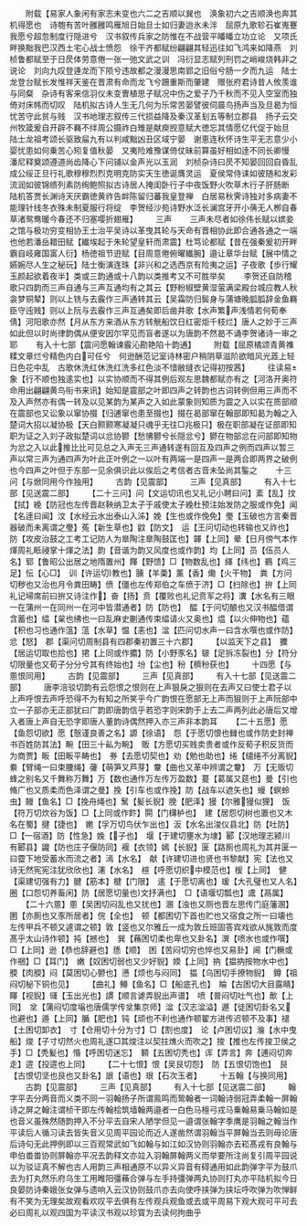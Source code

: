 <!-- { "loadSidebar": true } -->
　　附载【易家人象闲有家志未变也六二之吉顺以巽也　涣象初六之吉顺涣也奔其机得愿也　诗匏有苦叶雝雝鸣雁旭日始旦士如归妻迨氷未泮　屈原九歌轸石崔嵬蹇我愿兮超忽制度行隠进兮　汉书叙传兵家之防惟在不战营平皤皤立功立论　又项氏畔换黜我巴汉西土宅心战士愤怨　徐干齐都赋纷翩翩其轻迅往如飞鸿来如降燕　刘桢鲁都赋至于日昃体劳意倦一张一弛文武之训　冯衍显志赋列刑罚之峭峻烧韩非之说论　刘向九叹登逄龙而下陨兮违故都之漫漫思南郢之旧俗兮肠一夕而九运　陆士龙登台赋长发惟祥天鉴在晋肃有命而龙飞兮跚重斯而肇建　赠张府君诗昔人攸羡谁与同粲　杂诗有客来信羽仪未变曺植思子赋况中伤之爱子乃千秋而不见入空室而独倚对床帏而切叹　陆机拟古诗人生无几何为乐常苦晏譬彼伺晨鸟扬声当及旦曷为恒忧苦守此贫与贱　汉书地理志叙传三代损益降及秦汉革刬五等制立郡县　扬子云交州牧箴爰自开辟不羇不绊周公摄祚白雉是献庾觊意赋大徳忘其情愿亿代促于始旦　陆士龙祖考颂长驱致屇九有以判咸黜凶丑区域宁晏　谢恵连秋怀诗生平无志意少小婴忧患如何乗苦心矧复值秋晏　又夷险难豫谋倚仗昧前算虽好相如逹不同长卿慢　潘尼释奠颂遵道尚齿降心下问铺以金声光以玉润　刘桢杂诗曰昃不知晏回回自昏乱　成公绥正旦行礼歌穆穆烈烈克明克防实天生徳诞膺灵运　夏侯常侍诔如彼随和发彩流润如彼锦缋列素防绚鲍照拟古诗居人掩闺卧行子中夜饭野火吹草木行子肝肠断　陆机答贾长渊诗天厌霸徳黄祚告衅陈留归蕃我皇登禅　白居易秋霁诗独对多病妻不能理针线冬衣殊未制夏服行将绽　李贺经沙苑诗野水泛长澜宫牙开小蒨无人栁自春草渚鸳鸯暖今春还不归塞嘤折翅雁】
　　三声
　　三声未尽者如徐伟长赋以嫔妾之馆与极功穷变相协王士治平吴诗以革曳其轮与天命有晋相协此即合通各通之一端也他若潘岳耤田赋【纎埃起于朱轮望皇轩而肃震】杜笃论都赋【昔在强秦爰初开畔霸自岐雍国富人衍】杨徳祖节逰赋【目周意倦俯曜纎腕】邉让章华台赋【展中情之嬿婉尽人生之秘玩】陆士衡演连珠【非兴和之选西京有险夷之运】子夜歌【歩行耀玉颜起欲着夜半】类或三韵通或十八韵以类推考又不可胜举矣
　　李贺还自防稽歌只四韵而三声自通与三声互通均有之其云【野粉椒壁黄湿萤满梁殿台城应教人秋衾梦铜辇】则以上铣与去霰作三声通转其云【吴霜防归鬓身与蒲塘晚胍胍辞金鱼羇臣守迍贱】则以上阮与去霰作三声互通矣即后凿井歌【水声繁声浅情若何荀奉倩】河阳歌亦然【月从东方来酒从东方转觥船饮日红密炬千枝烂】唐人之妙于三声如此但以时尚律韵偶从便安因尔罕见而盲者遂以为唐韵不然曷不诵李贺诸诗一审之耶
　　有入十七部【震问愿翰谏霰沁勘艳陷十韵通】
　　附载【屈原橘颂青黄襍糅文章烂兮精色内白可任兮　何逊酬范记室诗林密户稍阴草滋阶欲暗风光蕋上轻日色花中乱　古歌休洗红休洗红洗多红色淡不惜敝缝衣记得初按茜】
　　往读易象【行不顺也独逺实也】以实协顺而不得其例后观左思魏都赋亦有之【河洛开奥符命用出翩翩黄鸟衔书来讯】始知是震部之叶即四声之转韵也古词转例但用三声而不及入声然亦有偶一转及以见某韵为某声之入如此蒙象则知质为震之入以实在质部顺在震部也又讼象以窜协掇【归逋窜也患至掇也】掇在曷部窜在翰部即知曷为翰之入楚词大招以凝协极【天白颢颢寒凝凝只魂乎无往□兆极只】极在职部凝在证部即知职为证之入刘子政拟楚词以忿协鬰【愁怫鬰兮长隠忿兮】鬰在物部忿在问部即知物为忿之入以此推比比可见总之入声无三声通转遂有回互及四声之例而四声以暂三声以常三声为通四声为叶此正叶例之一以叶有两端一是四声一是两合即两界之破例也今四声之叶但于东部一见余俱识此以俟后之考信者古音未坠尚其鍳之
　　十三问【与焮同用今作独用】
　　古韵【见震部】
　　三声【见真部】
　　有入十七部【见送震二部】
　　【二十三问】问【文运切讯也又礼记小聘曰问】紊【乱】抆【拭】絻【防冠也左传晋赵鞅纳卫太子于戚使太子絻杜预注始发防之服或作免】闻【名逹曰闻】汶【水经云水出泰山入泲】娩【生也或作俛免】璺【玉破也方言秦晋器破而未离谓之璺】菟【新生草也】鼤【防文】　运【王问切动也转输也又祚也】防【攻皮治鼓之工考工记防人为臯陶注臯陶鼓匡也】韗【上同】晕【日月傍气本作煇周礼眡祲掌十煇之法】韵【音谐为韵又风度也或作韵】均【上同】员【伍员人名】郓【鲁昭公出居之地隋置州】餫【野馈】□【物数乱也】緷【纬也】鶤【鸡三足】忶【心□】　训【许运切教也】臐【羊羮】薰【香】爋【火干物】　粪【方问切秽也又治也月令粪田畴】偾【僵也左传郑伯之车偾于济】□【扫除也】拚【上同礼记埽席前曰拚又诗注作】奋【扬】贲【覆败也礼记贲军之将】瀵【水名有三眼一在蒲州一在同州一在河中皆潜通者】防【防也】　醖【于问切酿也又汉书醖借谓含蓄也】緼【枲也绋也一曰乱麻史蒯通传束緼请火又奥也】煴【以火伸物也】蕴【积也习也通作蕰】蕰【水草】愠【恚也】湓【匹问切水声一曰含水噀也或作防】忿【怒】　郡【渠问切周制县有四郡秦初置三十六郡】
　　【以监天下之县】　攈【居运切取也拾也】捃【上同或作攟】防【小野豕名】皲【足拆冻裂也】分【符分切限量也又荀子分分兮其有终始也】坋【尘也】秎【穧秎获也】
　　十四愿【与慁恨同用】
　　古韵【见震部】
　　三声【见真部】
　　有入十七部【见送震二部】
　　唐李涪驳切韵有云怨恨之恨则在上声狠戾之狠则在去声又曰使士君子以上声呼恨去声呼恐得不为有知之所笑乎今广韵恨在愿部无上声而狠则于上声阮部中立一子部亦无正部犹曰广韵即唐韵信乎若恐字则宋韵于上去二声两列此必唐后又增入者唐上声自无恐字即唐人董韵诗偶然押入亦三声非本韵耳
　　【二十五愿】愿【鱼怨切欲】愿【慤谨良善之名】謜【徐语】　怨【于愿切恨也雠也或作防史封禅书百姓防其法】畹【田三十畆为畹】　贩【方愿切买贱卖贵者或作反荀子积反货而为商贾】畈【田畈平畴也】　券【去愿切契也】劝【勉也助也】绻【缱绻不分离貎】絭【臂绳一曰束腰绳】虇【萌笋又芦芽】韏【曲也又革中辨谓之韏】　万【无贩切蜂之别名又千舞称万舞】万【数也通作万左传万盈数】蔓【葛属又莚也】曼【引也脩广也又质柔而色泽谓之曼】挽【引车也或作挽】防【战车以遮矢也】蟃【螟蛉虫】鳗【鱼名】□【挽舟绳也】鬗【髪长貎】脕【肥泽】獌【尔雅獌似狸】　饭【符万切炊谷为饭】□【上同或作飰】閞【门欂栌也】　建【居怨切树也置也又木名在蜀】揵【捷也】　嬎【孚万切鸟伏乍出也】汳【水名出浚仪县北】防【吐防】□【一宿酒】防【性急】婏【子也】　堰【于建切壅水为埭】郾【汉地理志颍川有郾县】鼹【防也庄子偃防同】褗【衣领】嫣【长貎】匽【路厠也周礼为其井匽一曰霤下地受蓄水而流之者】漹【水名】　献【许建切进也贤也书黎献】宪【法也又诗无然宪宪注犹欣欣也】瀗【水名】　楦【呼愿切织中模范也】楥【上同】　健【渠建切强有力】腱【筋本】楗【门限】　逺【于愿切离也】瑗【大孔璧也又人名】　圈【口怨切养畜闲】防【居愿切量也文抒满也】　□【语堰切瓢也】鬳【鬲属】
　　【二十六慁】慁【吴困切闷乱也又扰也】溷【浊也又厕也晋左思传门庭藩溷】圂【亦厠也又豕所居者】俒【全也】　顿【都困切下首也贮也又宿食之所一曰壊也左传甲兵不顿又遽谓之顿】敦【竖也又尔雅丘一成为敦丘班固答宾戏欲从旄敦而度髙乎太山诗作顿】扽【撼也】　巽【蘓困切柔也卑也又卦名】潠【喷水也或作噀】□【上同】逊【恭也辞避也】愻【顺】　困【苦闷切穷也悴也又易卦】阃【门橛或作祵】□【耳门】　嫩【奴困切弱也又少好貎】媆【上同】抐【揾抐按物水中也】腝【肉腝】闷【莫困切心鬰也】懑【烦也与闷同】　揾【乌困切手撩物貎】　鐏【祖闷切柲下铜也见】
　　【曲礼】鳟【鱼名】□【船底孔也】　睔【古困切大目露睛】睴【视貎】璭【玉出光也】謴【顺言谑弄貎出声谱】　喷【普闷切吐气也】歕【上同】　坌【蒲闷切度塕也唐儒学传坌集京师】湓【汉志湓溢】遯【徒困切卦名又也避也】遁【上同】腯【肥也】钝【顽也不利也通作顿翟方进传迟顿不及事】褪【土困切卸衣】　寸【仓用切十分为寸】□【割也度】　论【卢困切议】溣【水中曳船】焌【子寸切然火也周礼遂□其焌注以契拄燋火而吹之】捘【推也左传捘卫侯之手】□【秃髪也】惛【呼困切迷忘】　顐【五困切秃也】诨【弄言】奔【逋闷切奔走】逩【投逩也上同】
　　【二十七恨】恨【吴艮切怨】　防【五恨切饱也】　艮【古恨切坚也艮也又卦名】詪【语也】珢【石次玉者】
　　十五翰【与换同用】
　　古韵【见震部】
　　三声【见真部】
　　有入十七部【见送震二部】
　　翰字平去分两音而义类不同一羽翰扬子所谓鳯鸣而鸷翰者一词翰诗弱冠弄柔翰一屏翰诗之屏之翰注谓桢干即左传翰桧筑墙翰两邉者一白色马檀弓戎马乗翰易乗马翰如是也音义虽殊然随韵押入不分平去自宋人陋学但见一邉谓张翰字季鹰是羽翰之翰当作平读后人循习读去皆失音义见周平园论而近人遂凿然谓羽翰当平屏翰当去则毋论唐后诗句无此押例即以三百观常武如飞如翰与如江如汉协则羽翰亦去崧髙戎有良翰与申伯畨畨协则屏翰亦平况去韵释文亦竝入羽翰屏翰两义而举要所注尚复引周平园说以为驳证真不解也古人用韵三声相通原不以异义异音有碍通用如此韵弹字平为鼓爪去为打丸然乐府乌生工用睢阳彊蘓合弹与左手持彊弹两丸协则打丸亦平陆机拟今日良晏防诗秦娥张女弹与遗响入云汉协则鼓爪亦去向使呼挟弹为挟坛呼吹弹为吹惮鲜有不笑为无理矣故观看欢叹平去俱有左传观兵观鱼或去或平周易下观大观可平可去必曰周礼以观四国为平读汉书观以珍寳为去读何拘曲乎
